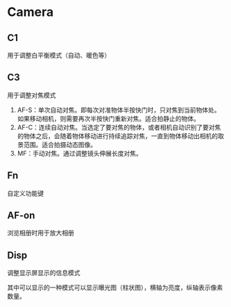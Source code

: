 # Camera

## C1
用于调整白平衡模式（自动、暖色等）

## C3
用于调整对焦模式

1. AF-S：单次自动对焦。即每次对准物体半按快门时，只对焦到当前物体处。如果移动相机，则需要再次半按快门重新对焦。适合拍静止的物体。
2. AF-C：连续自动对焦。当选定了要对焦的物体，或者相机自动识别了要对焦的物体之后，会随着物体移动进行持续追踪对焦，一直到物体移动出相机的取景范围。适合拍摄动态图像。
3. MF：手动对焦。通过调整镜头伸展长度对焦。

## Fn
自定义功能键

## AF-on
浏览相册时用于放大相册

## Disp
调整显示屏显示的信息模式

其中可以显示的一种模式可以显示曝光图（柱状图），横轴为亮度，纵轴表示像素数量。